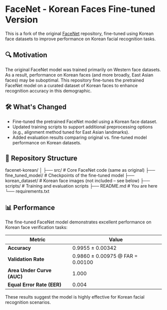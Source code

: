 # FaceNet - Korean Faces Fine-tuned Version

This is a fork of the original [FaceNet](https://github.com/davidsandberg/facenet) repository, fine-tuned using Korean face datasets to improve performance on Korean facial recognition tasks.

## 🔍 Motivation

The original FaceNet model was trained primarily on Western face datasets. As a result, performance on Korean faces (and more broadly, East Asian faces) may be suboptimal. This repository fine-tunes the pretrained FaceNet model on a curated dataset of Korean faces to enhance recognition accuracy in this demographic.

## 🛠️ What's Changed

- Fine-tuned the pretrained FaceNet model using a Korean face dataset.
- Updated training scripts to support additional preprocessing options (e.g., alignment method tuned for East Asian landmarks).
- Added evaluation results comparing original vs. fine-tuned model performance on Korean datasets.

## 📂 Repository Structure
facenet-korean/
│
├── src/ # Core FaceNet code (same as original)
├── fine_tuned_model/ # Checkpoints of the fine-tuned model
├── korean_dataset/ # Korean face images (not included – see below)
├── scripts/ # Training and evaluation scripts
├── README.md # You are here
└── requirements.txt

## 📊 Performance

The fine-tuned FaceNet model demonstrates excellent performance on Korean face verification tasks:

| **Metric**                     | **Value**                         |
|-------------------------------|-----------------------------------|
| **Accuracy**                  | 0.9955 ± 0.00342                  |
| **Validation Rate**           | 0.9860 ± 0.00975 @ FAR = 0.00100 |
| **Area Under Curve (AUC)**    | 1.000                             |
| **Equal Error Rate (EER)**    | 0.004                             |

These results suggest the model is highly effective for Korean facial recognition scenarios.


